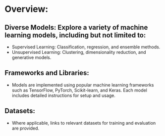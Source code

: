 # Overview:
## Diverse Models: Explore a variety of machine learning models, including but not limited to:

- Supervised Learning: Classification, regression, and ensemble methods.
- Unsupervised Learning: Clustering, dimensionality reduction, and generative models.
##  Frameworks and Libraries:
- Models are implemented using popular machine learning frameworks such as TensorFlow, PyTorch, Scikit-learn, and Keras. Each model includes detailed instructions for setup and usage.

##  Datasets:
- Where applicable, links to relevant datasets for training and evaluation are provided.
